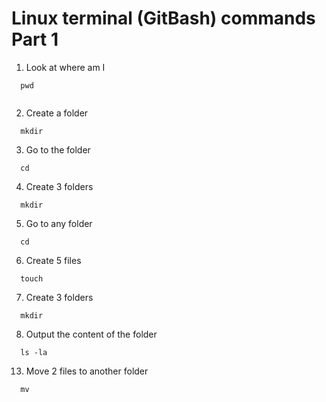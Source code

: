 # Linux terminal (GitBash) commands Part 1

1. Look at where am I

```
  pwd
  
```
2. Create a folder
```
  mkdir
```
  
3. Go to the folder
```
  cd
```

4. Create 3 folders
```
  mkdir
```

5. Go to any folder
```
  cd
```

6. Create 5 files
```
  touch 
```

7. Create 3 folders
```
  mkdir 
```

8. Output the content of the folder
```
  ls -la
```

13. Move 2 files to another folder
```
  mv
```
